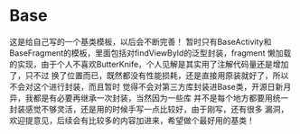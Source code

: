# Base
这是给自己写的一个基类模板，以后会不断完善！
暂时只有BaseActivity和BaseFragment的模板，里面包括对findViewById的泛型封装，fragment
懒加载的实现，由于个人不喜欢ButterKnife，个人见解是其实用了注解代码量还是增加了，只不过
换了位置而已，既然都没有性能损耗，还是直接用原装就好了，所以不会对这个进行封装，而且暂时
觉得不会对第三方库封装进Base类，开源日新月异，我都是有必要再继承一次封装，当然因为一些库
并不是每个地方都要用统一封装感觉不够灵活，还是用的时候手写一点比较好，由于刚写，还有很多
漏洞，欢迎提意见，后续会有比较多的内容加进来，希望做个最好用的基类！
